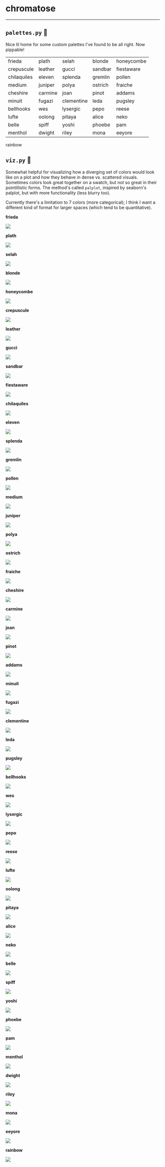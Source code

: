 # chromatose
<hr>

## `palettes.py` :art:
Nice lil home for some custom palettes I've found to be all right. Now pippable!

|       |      |      |      |          |
|----------|----------|----------|----------|----------|
frieda | plath | selah | blonde | honeycombe
crepuscule | leather | gucci | sandbar | fiestaware
chilaquiles | eleven | splenda | gremlin | pollen
medium | juniper | polya | ostrich | fraiche
cheshire | carmine | joan | pinot | addams
minuit | fugazi | clementine | leda | pugsley
bellhooks | wes | lysergic | pepo |  reese
lufte | oolong | pitaya | alice | neko
belle | spiff | yoshi | phoebe | pam
menthol | dwight | riley | mona | eeyore
rainbow

## `viz.py` :eyes:
Somewhat helpful for visualizing how a diverging set of colors would look like on a plot and how they behave in dense vs. scattered visuals. Sometimes colors look great together on a swatch, but not so great in their pointillistic forms. The method's called `palplot`, inspired by seaborn's palplot, but with more functionality (less blurry too).

Currently there's a limitation to 7 colors (more categorical); I think I want a different kind of format for larger spaces (which tend to be quantitative). 

**frieda**

![](_imgs/frieda.png)

**plath**

![](_imgs/plath.png)

**selah**

![](_imgs/selah.png)

**blonde**

![](_imgs/blonde.png)

**honeycombe**

![](_imgs/honeycombe.png)


**crepuscule**

![](_imgs/crepuscule.png)

**leather**

![](_imgs/leather.png)

**gucci**

![](_imgs/gucci.png)

**sandbar**

![](_imgs/sandbar.png)

**fiestaware**

![](_imgs/fiestaware.png)


**chilaquiles**

![](_imgs/chilaquiles.png)


**eleven**

![](_imgs/eleven.png)


**splenda**

![](_imgs/splenda.png)


**gremlin**

![](_imgs/gremlin.png)


**pollen**

![](_imgs/pollen.png)


**medium**

![](_imgs/medium.png)


**juniper**

![](_imgs/juniper.png)


**polya**

![](_imgs/polya.png)


**ostrich**

![](_imgs/ostrich.png)


**fraiche**

![](_imgs/fraiche.png)


**cheshire**

![](_imgs/cheshire.png)


**carmine**

![](_imgs/carmine.png)


**joan**

![](_imgs/joan.png)

**pinot**

![](_imgs/pinot.png)


**addams**

![](_imgs/addams.png)


**minuit**

![](_imgs/minuit.png)



**fugazi**

![](_imgs/fugazi.png)



**clementine**

![](_imgs/clementine.png)


**leda**

![](_imgs/leda.png)


**pugsley**

![](_imgs/pugsley.png)


**bellhooks**

![](_imgs/bellhooks.png)


**wes**

![](_imgs/wes.png)



**lysergic**

![](_imgs/lysergic.png)


**pepo**

![](_imgs/pepo.png)


**reese**

![](_imgs/reese.png)

**lufte**

![](_imgs/lufte.png)

**oolong**

![](_imgs/oolong.png)

**pitaya**

![](_imgs/pitaya.png)

**alice**

![](_imgs/alice.png)

**neko**

![](_imgs/neko.png)

**belle**

![](_imgs/belle.png)

**spiff**

![](_imgs/spiff.png)

**yoshi**

![](_imgs/yoshi.png)

**phoebe**

![](_imgs/phoebe.png)

**pam**

![](_imgs/pam.png)

**menthol**

![](_imgs/menthol.png)

**dwight**

![](_imgs/dwight.png)

**riley**

![](_imgs/riley.png)

**mona**

![](_imgs/mona.png)

**eeyore**

![](_imgs/eeyore.png)

**rainbow**

![](_imgs/rainbow.png)
